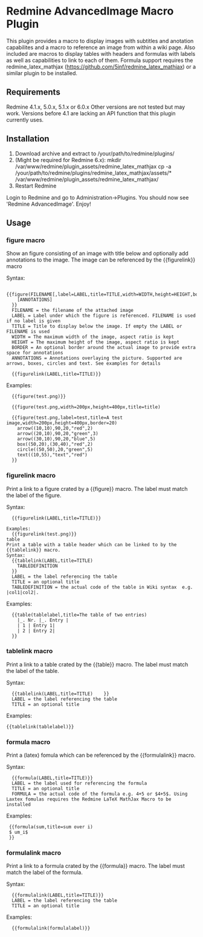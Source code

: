 Redmine AdvancedImage Macro Plugin
==================================

This plugin provides a macro to display images with subtitles and anotation capabilites and
a macro to reference an image from within a wiki page.
Also included are macros to display tables with headers and formulas with labels as well as capabilities to link to each of them.
Formula support requires the redmine_latex_mathjax (https://github.com/5inf/redmine_latex_mathjax) or a similar plugin to be installed.

Requirements
------------

Redmine 4.1.x, 5.0.x, 5.1.x or 6.0.x
Other versions are not tested but may work.
Versions before 4.1 are lacking an API function that this plugin currently uses.

Installation
------------
1. Download archive and extract to /your/path/to/redmine/plugins/
2. (Might be required for Redmine 6.x):
     mkdir /var/www/redmine/plugin_assets/redmine_latex_mathjax
     cp -a /your/path/to/redmine/plugins/redmine_latex_mathjax/assets/* /var/www/redmine/plugin_assets/redmine_latex_mathjax/
3. Restart Redmine

Login to Redmine and go to Administration->Plugins. You should now see 'Redmine AdvancedImage'. Enjoy!

Usage
------------

### figure macro
 
Show an figure consisting of an image with title below and optionally add annotations to the image.
The image can be referenced by the {{figurelink}} macro

Syntax:

	  {{figure(FILENAME[,label=LABEL,title=TITLE,width=WIDTH,height=HEIGHT,border=BORDER)
		[ANNOTATIONS]
	  }}
	  FILENAME = the filename of the attached image
	  LABEL = Label under which the figure is referenced. FILENAME is used if no label is given
	  TITLE = Title to display below the image. If empty the LABEL or FILENAME is used
	  WIDTH = The maximum width of the image, aspect ratio is kept
	  HEIGHT = The maximum height of the image, aspect ratio is kept
	  BORDER = An optional border around the actual image to provide extra space for annotations
	  ANNOTATIONS = Annotations overlaying the picture. Supported are arrows, boxes, circles and text. See examples for details

	  {{figurelink(LABEL,title=TITLE)}}

Examples:

	  {{figure(test.png)}}

	  {{figure(test.png,width=200px,height=400px,title=title)

	  {{figure(test.png,label=test,title=A test image,width=200px,height=400px,border=20)
		arrow((10,10),90,20,"red",2)
		arrow((20,10),90,20,"green",3)
		arrow((30,10),90,20,"blue",5)
		box((50,20),(30,40),"red",2)
		circle((50,50),20,"green",5)
		text((10,55),"text","red")
	  }}

### figurelink macro

Print a link to a figure crated by a {{figure}} macro. The label must match the label of the figure.
    
Syntax:

	  {{figurelink(LABEL,title=TITLE)}}
  
    Examples:
	  {{figurelink(test.png)}}
    table
    Print a table with a table header which can be linked to by the {{tablelink}} macro.
    Syntax:
      {{tablelink(LABEL,title=TITLE)
        TABLEDEFINITION	
      }}
      LABEL = the label referencing the table
      TITLE = an optional title
      TABLEDEFINITION = the actual code of the table in Wiki syntax  e.g. |col1|col2|.
      
 Examples:
  
      {{table(tablelabel,title=The table of two entries)
        |_. Nr. |_. Entry |
        | 1 | Entry 1|
        | 2 | Entry 2|
      }}

### tablelink macro

Print a link to a table crated by the {{table}} macro. The label must match the label of the table.

Syntax:
      
      {{tablelink(LABEL,title=TITLE)	}}
      LABEL = the label referencing the table
      TITLE = an optional title
      
Examples:

    {{tablelink(tablelabel)}}
    
### formula macro

Print a (latex) fomula which can be referenced by the {{formulalink}} macro.
 
Syntax:
       
      {{formula(LABEL,title=TITLE)}}
      LABEL = the label used for referencing the formula
      TITLE = an optional title
      FORMULA = the actual code of the formula e.g. 4+5 or $4+5$. Using Laxtex fomulas requires the Redmine LaTeX MathJax Macro to be installed
    
Examples:

     {{formula(sum,title=sum over i)
     $ um_i$
     }}
    
### formulalink macro

Print a link to a formula crated by the {{formula}} macro. The label must match the label of the formula.

Syntax:

      {{formulalink(LABEL,title=TITLE)}}
      LABEL = the label referencing the table
      TITLE = an optional title
    
Examples:

      {{formulalink(formulalabel)}}
